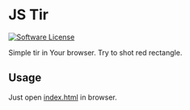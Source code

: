 # JS Tir

[![Software License][ico-license]](LICENSE.txt)

Simple tir in Your browser. Try to shot red rectangle.

## Usage

Just open [index.html](https://github.com/enikeishik/js-tir/blob/master/index.html) in browser.

[ico-license]: https://img.shields.io/badge/license-GPL-brightgreen.svg?style=flat-square

